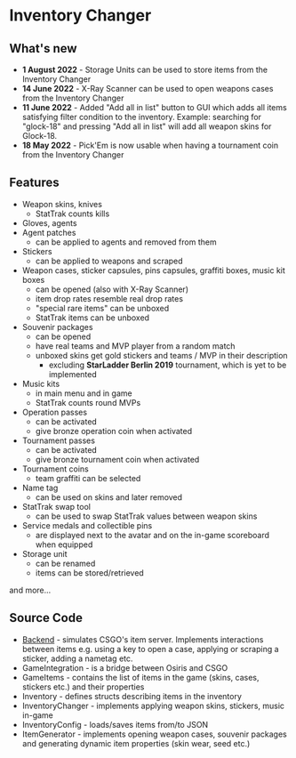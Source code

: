 # Inventory Changer

## What's new

* **1 August 2022** - Storage Units can be used to store items from the Inventory Changer
* **14 June 2022** - X-Ray Scanner can be used to open weapons cases from the Inventory Changer
* **11 June 2022** - Added "Add all in list" button to GUI which adds all items satisfying filter condition to the inventory.
Example: searching for "glock-18" and pressing "Add all in list" will add all weapon skins for Glock-18.
* **18 May 2022** - Pick'Em is now usable when having a tournament coin from the Inventory Changer

## Features

* Weapon skins, knives
  * StatTrak counts kills
* Gloves, agents
* Agent patches
  * can be applied to agents and removed from them
* Stickers
  * can be applied to weapons and scraped
* Weapon cases, sticker capsules, pins capsules, graffiti boxes, music kit boxes
  * can be opened (also with X-Ray Scanner)
  * item drop rates resemble real drop rates
  * "special rare items" can be unboxed
  * StatTrak items can be unboxed
* Souvenir packages
  * can be opened
  * have real teams and MVP player from a random match
  * unboxed skins get gold stickers and teams / MVP in their description
    * excluding **StarLadder Berlin 2019** tournament, which is yet to be implemented
* Music kits
  * in main menu and in game
  * StatTrak counts round MVPs
* Operation passes
  * can be activated
  * give bronze operation coin when activated
* Tournament passes
  * can be activated
  * give bronze tournament coin when activated
* Tournament coins
  * team graffiti can be selected
* Name tag
  * can be used on skins and later removed
* StatTrak swap tool
  * can be used to swap StatTrak values between weapon skins
* Service medals and collectible pins
  * are displayed next to the avatar and on the in-game scoreboard when equipped
* Storage unit
  * can be renamed
  * items can be stored/retrieved

and more...

## Source Code

* [Backend](Backend/README.md) - simulates CSGO's item server. Implements interactions between items e.g. using a key to open a case, applying or scraping a sticker, adding a nametag etc.
* GameIntegration - is a bridge between Osiris and CSGO
* GameItems - contains the list of items in the game (skins, cases, stickers etc.) and their properties
* Inventory - defines structs describing items in the inventory
* InventoryChanger - implements applying weapon skins, stickers, music in-game
* InventoryConfig - loads/saves items from/to JSON
* ItemGenerator - implements opening weapon cases, souvenir packages and generating dynamic item properties (skin wear, seed etc.)
